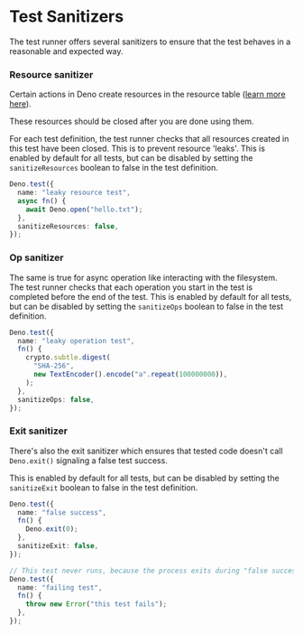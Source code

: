 # Test Sanitizers

The test runner offers several sanitizers to ensure that the test behaves in a reasonable and expected way.

### Resource sanitizer

Certain actions in Deno create resources in the resource table ([learn more here](../contributing/architecture.md)).

These resources should be closed after you are done using them.

For each test definition, the test runner checks that all resources created in this test have been closed. This is to
prevent resource 'leaks'. This is enabled by default for all tests, but can be disabled by setting the
`sanitizeResources` boolean to false in the test definition.

```ts
Deno.test({
  name: "leaky resource test",
  async fn() {
    await Deno.open("hello.txt");
  },
  sanitizeResources: false,
});
```

### Op sanitizer

The same is true for async operation like interacting with the filesystem. The test runner checks that each operation
you start in the test is completed before the end of the test. This is enabled by default for all tests, but can be
disabled by setting the `sanitizeOps` boolean to false in the test definition.

```ts
Deno.test({
  name: "leaky operation test",
  fn() {
    crypto.subtle.digest(
      "SHA-256",
      new TextEncoder().encode("a".repeat(100000000)),
    );
  },
  sanitizeOps: false,
});
```

### Exit sanitizer

There's also the exit sanitizer which ensures that tested code doesn't call `Deno.exit()` signaling a false test
success.

This is enabled by default for all tests, but can be disabled by setting the `sanitizeExit` boolean to false in the test
definition.

```ts
Deno.test({
  name: "false success",
  fn() {
    Deno.exit(0);
  },
  sanitizeExit: false,
});

// This test never runs, because the process exits during "false success" test
Deno.test({
  name: "failing test",
  fn() {
    throw new Error("this test fails");
  },
});
```
